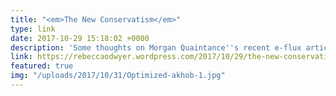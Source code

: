 ```yaml
---
title: "<em>The New Conservatism</em>"
type: link
date: 2017-10-29 15:18:02 +0000
description: 'Some thoughts on Morgan Quaintance''s recent e-flux article (blog). '
link: https://rebeccaodwyer.wordpress.com/2017/10/29/the-new-conservatism/
featured: true
img: "/uploads/2017/10/31/Optimized-akhob-1.jpg"
---
```

